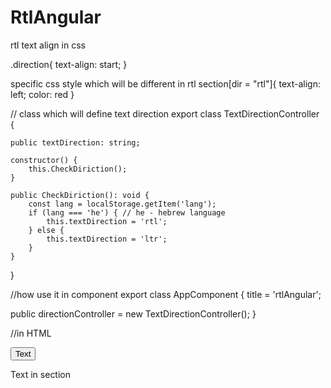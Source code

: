 # RtlAngular

rtl text align in css

.direction{
    text-align: start;
}


specific css style which will be different in rtl
section[dir = "rtl"]{
    text-align: left;
    color: red
}

// class which will define text direction 
export class TextDirectionController {

    public textDirection: string;

    constructor() {
        this.CheckDiriction();
    }

    public CheckDiriction(): void {
        const lang = localStorage.getItem('lang');
        if (lang === 'he') { // he - hebrew language
            this.textDirection = 'rtl';
        } else {
            this.textDirection = 'ltr';
        }
    }
}

//how use it in component
export class AppComponent {
  title = 'rtlAngular';

  public directionController = new TextDirectionController();
}

//in HTML
<section [dir] = "directionController.textDirection">
  <button class="btn">Text</button>
  <p> Text in section</p>
</section>

